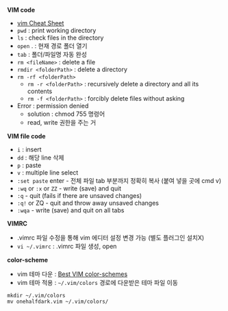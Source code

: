 <b>VIM code</b>
- [vim Cheat Sheet](https://vim.rtorr.com/)
- `pwd` : print working directory
- `ls` : check files in the directory
- `open` . : 현재 경로 폴더 열기
- `tab` : 폴더/파일명 자동 완성
- `rm <fileName>` : delete a file
- `rmdir <folderPath>` : delete a directory
- `rm -rf <folderPath>`
  - `rm -r <folderPath>` : recursively delete a directory and all its contents
  - `rm -f <folderPath>` : forcibly delete files without asking
- Error : permission denied 
  - solution : chmod 755 명령어
  - read, write 권한을 주는 거

<b>VIM file code</b>
- `i` : insert
- `dd` : 해당 line 삭제
- `p` : paste
- `v` : multiple line select
- `:set paste` enter - 전체 파일 tab 부분까지 정확히 복사 (붙여 넣을 곳에 cmd v)
- `:wq` or `:x` or `ZZ` - write (save) and quit
- `:q` - quit (fails if there are unsaved changes)
- `:q!` or ZQ - quit and throw away unsaved changes
- `:wqa` - write (save) and quit on all tabs
  
<b>VIMRC</b>
- .vimrc 파일 수정을 통해 vim 에디터 설정 변경 가능 (별도 플러그인 설치X)
- `vi ~/.vimrc` : .vimrc 파일 생성, open

<b>color-scheme</b>
- vim 테마 다운 : [Best VIM color-schemes](https://www.slant.co/topics/480/~best-vim-color-schemes)
- vim 테마 적용 : `~/.vim/colors` 경로에 다운받은 테마 파일 이동
```
mkdir ~/.vim/colors
mv onehalfdark.vim ~/.vim/colors/
```

